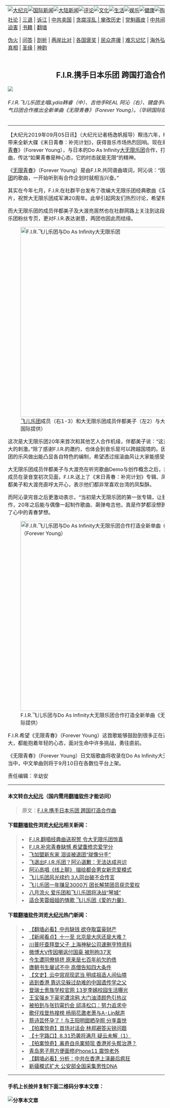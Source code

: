 <a name="1" id="1" target="_blank"></a><span id="1"></span>
<table border="0"><tr><td colspan="2" VALIGN=TOP><a href="https://github.com/asdfgt5/djy/blob/master/gb/nsc413.md#1"><img src="https://raw.githubusercontent.com/asdfgt5/1/master/t/djy/1.jpg" title="大纪元"></a><a href="https://github.com/asdfgt5/djy/blob/master/gb/n24hr.md#1"><img src="https://raw.githubusercontent.com/asdfgt5/1/master/t/djy/3.jpg" title="国际新闻"></a><a href="https://github.com/asdfgt5/djy/blob/master/gb/nsc413.md#1"><img src="https://raw.githubusercontent.com/asdfgt5/1/master/t/djy/4.jpg" title="大陆新闻"></a><a href="https://github.com/asdfgt5/djy/blob/master/gb/news392.md#1"><img src="https://raw.githubusercontent.com/asdfgt5/1/master/t/djy/5.jpg" title="评论"></a><a href="https://github.com/asdfgt5/djy/blob/master/gb/news2007.md#1"><img src="https://raw.githubusercontent.com/asdfgt5/1/master/t/djy/6.jpg" title="文化"></a><a href="https://github.com/asdfgt5/djy/blob/master/gb/news2008.md#1"><img src="https://raw.githubusercontent.com/asdfgt5/1/master/t/djy/7.jpg" title="生活"></a><a href="https://github.com/asdfgt5/djy/blob/master/gb/ncyule.md#1"><img src="https://raw.githubusercontent.com/asdfgt5/1/master/t/djy/8.jpg" title="娱乐"></a><a href="https://github.com/asdfgt5/djy/blob/master/gb/nsc1002.md#1"><img src="https://raw.githubusercontent.com/asdfgt5/1/master/t/djy/9.jpg" title="健康"><a href="https://www.youlucky.com"><img src="https://raw.githubusercontent.com/asdfgt5/1/master/t/djy/10.jpg" title="购物"></a><a href="https://www.supportepoch.org/donation?utm_medium=epochtimes&utm_source=referral&utm_campaign=donate_button_djyhomepage"><img src="https://raw.githubusercontent.com/asdfgt5/1/master/t/djy/12.jpg" title="捐款"></a></td></tr>
<tr><td colspan="2" VALIGN=TOP><a target="_blank" href="https://git.io/fjCRf">社论</a> | <a target="_blank" href="https://github.com/asdfgt5/djy/blob/master/gb/nf5657.md#1">三退</a> | <a target="_blank" href="https://github.com/asdfgt5/djy/blob/master/gb/nf6123.md#1">诉江</a> | <a target="_blank" href="https://github.com/asdfgt5/djy/blob/master/gb/nf1176117.md#1">中共卖国</a> | <a target="_blank" href="https://github.com/asdfgt5/djy/blob/master/gb/nf5773.md#1">贪腐淫乱 | <a target="_blank" href="https://github.com/asdfgt5/djy/blob/master/gb/nf1176115.md#1">窜改历史</a> | <a target="_blank" href="https://github.com/asdfgt5/djy/blob/master/gb/nf1176107.md#1">党魁画皮</a> | <a target="_blank" href="https://github.com/asdfgt5/djy/blob/master/gb/nf1320400.md#1">中共间谍</a> | <a target="_blank" href="https://github.com/asdfgt5/djy/blob/master/gb/nf1176114.md#1">破坏传统</a> | <a target="_blank" href="https://github.com/asdfgt5/djy/blob/master/gb/nf5287.md#1">恶贯满盈</a> | <a target="_blank" href="https://github.com/asdfgt5/djy/blob/master/gb/ncid278.md#1">人权</a> | <a target="_blank" href="https://github.com/asdfgt5/djy/blob/master/gb/nf1176111.md#1">迫害</a> | <a target="_blank" href="https://github.com/asdfgt5/djy/blob/master/gb/nf1235328.md#1">书籍</a> | <a target="_blank" href="https://github.com/asdfgt5/fq/blob/master/README.md?zsrh#1">翻墙</a></p><p><a target="_blank" href="https://github.com/asdfgt5/djy/blob/master/gb/nf5562.md#1">伪火</a> | <a target="_blank" href="https://github.com/asdfgt5/djy/blob/master/gb/nf4378.md#1">问答</a> | <a target="_blank" href="https://github.com/asdfgt5/djy/blob/master/gb/nf5792.md#1">剖析</a> | <a target="_blank" href="https://github.com/asdfgt5/djy/blob/master/gb/nf5735.md#1">两岸比对</a> | <a target="_blank" href="https://github.com/asdfgt5/djy/blob/master/gb/nf6119.md#1">各国褒奖</a> | <a target="_blank" href="https://github.com/asdfgt5/djy/blob/master/gb/nf6120.md#1">民众声援</a> | <a target="_blank" href="https://github.com/asdfgt5/djy/blob/master/gb/nf1188594.md#1">难忘记忆</a> | <a target="_blank" href="https://github.com/asdfgt5/djy/blob/master/gb/nf3180.md#1">海外弘传</a> | <a target="_blank" href="https://github.com/asdfgt5/djy/blob/master/gb/nf5410.md#1">万人上访</a> | <a target="_blank" href="https://github.com/asdfgt5/ntdtv/blob/master/gb/prog1530_1.md#1">和平抗议</a> | <a target="_blank" href="https://github.com/asdfgt5/djy/blob/master/gb/nf4386.md#1">支持</a> | <a target="_blank" href="https://github.com/asdfgt5/djy/blob/master/gb/nf4389.md#1">真相</a> | <a target="_blank" href="https://github.com/asdfgt5/djy/blob/master/gb/nf5790.md#1">圣缘</a> | <a target="_blank" href="https://github.com/asdfgt5/djy/blob/master/gb/nf4786.md#1">神韵</a></td></tr>
<tr><td VALIGN=TOP width="626"><h2 align=center>F.I.R.携手日本乐团 跨国打造合作曲</h2>
<img src="http://i.epochtimes.com/assets/uploads/2019/09/20190905-FIR-003-600x400.jpg" />
<h6>F.I.R.飞儿乐团主唱Lydia韩睿（中）、吉他手REAL 阿沁（右）、键盘手IAN陈建宁（左）此次与人气日团合作推出全新单曲《无限青春》（Forever Young）。（华研国际提供）
</h6>
<hr>
<p>【大纪元2019年09月05日讯】（大纪元记者杨逸帆报导）睽违六年，F.I.R.<a href="https://github.com/asdfgt5/djy/blob/master/gb/tag/%E9%A3%9E%E5%84%BF%E4%B9%90%E5%9B%A2.md">飞儿乐团</a>在今年五月带来全新大碟《末日青春：补完计划》，获得音乐市场热烈回响。现在乘胜追击推出单曲《<a href="https://github.com/asdfgt5/djy/blob/master/gb/tag/%E6%97%A0%E9%99%90%E9%9D%92%E6%98%A5.md">无限青春</a>》（Forever Young），与日本的Do As Infinity<a href="https://github.com/asdfgt5/djy/blob/master/gb/tag/%E5%A4%A7%E6%97%A0%E9%99%90%E4%B9%90%E5%9B%A2.md">大无限乐团</a>合作，打造出融合日系摇滚的歌曲，传达“如果青春是种心态，它的时态就是无限”的精神。</p>
<p>《<a href="https://github.com/asdfgt5/djy/blob/master/gb/tag/%E6%97%A0%E9%99%90%E9%9D%92%E6%98%A5.md">无限青春</a>》（Forever Young）是由F.I.R.共同谱曲填词，阿沁说：“因为本身就很喜欢<a href="https://github.com/asdfgt5/djy/blob/master/gb/tag/%E5%A4%A7%E6%97%A0%E9%99%90%E4%B9%90%E5%9B%A2.md">大无限乐团</a>的歌曲，一开始听到有合作企划时就相当兴奋。”</p>
<p>其实在今年七月，F.I.R.在社群平台发布了改编大无限乐团经典歌曲《深邃森林》的中文版翻唱影片，祝贺大无限乐团成军满20周年。此举引起网友们热烈讨论，希望有朝一日能看到双方合作。</p>
<p>而大无限乐团的成员伴都美子及大渡亮居然也在社群网路上关注到这段影片，不但将影片转发至乐团粉丝专页，更对F.I.R.表达谢意，两团也因此而结缘。</p>
<figure id="attachment_11501799" style="width: 600px" class="wp-caption aligncenter"><a href="http://i.epochtimes.com/assets/uploads/2019/09/20190905-FIR-001.jpg"><img src="http://i.epochtimes.com/assets/uploads/2019/09/20190905-FIR-001-600x400.jpg" alt="F.I.R.飞儿乐团与Do As Infinity大无限乐团" width="600" b="400" class="size-large wp-image-11501799" /></a><figcaption class="wp-caption-text"><a href="https://github.com/asdfgt5/djy/blob/master/gb/tag/%E9%A3%9E%E5%84%BF%E4%B9%90%E5%9B%A2.md">飞儿乐团</a>成员（右1-3）和大无限乐团成员伴都美子（左2）与大渡亮（左1）。（华研国际提供）</figcaption></figure>
<p>这次是大无限乐团20年来首次和其他艺人合作机缘，伴都美子说：“这对大无限乐团而言是个很大的刺激。”除了感谢F.I.R.的邀约，也体会到音乐是可以跨越国境的。因此在歌曲制作时也针对两团的乐风做出能凸显各自特色的编制，希望透过摇滚曲风让大家能感受到力量。</p>
<p>大无限乐团成员伴都美子与大渡亮在听完歌曲Demo与创作概念之后，非常喜爱这首歌曲，两团成员在录音室初次见面，F.I.R.送上了《末日青春：补完计划》专辑、凤梨酥和琉璃艺术品，让伴都美子和大渡亮直呼太开心，表示他们都非常喜欢台湾的凤梨酥。</p>
<p>而阿沁录完音之后更激动表示，“当初是大无限乐团的第一张专辑，让我开始学习弹电吉他及创作，20年之后能与偶像一起制作歌曲、飙弹电吉他，真是作梦都没想到的事情！”可谓彻底实践了心中的青春梦想。</p>
<figure id="attachment_11501801" style="width: 600px" class="wp-caption aligncenter"><a href="http://i.epochtimes.com/assets/uploads/2019/09/20190905-FIR-002.jpg"><img src="http://i.epochtimes.com/assets/uploads/2019/09/20190905-FIR-002-600x401.jpg" alt="F.I.R.飞儿乐团与Do As Infinity大无限乐团合作打造全新单曲《无限青春》（Forever Young）" width="600" b="401" class="size-large wp-image-11501801" /></a><figcaption class="wp-caption-text">F.I.R.飞儿乐团与Do As Infinity大无限乐团合作打造全新单曲《无限青春》。（华研国际提供）</figcaption></figure>
<p>F.I.R.希望《无限青春》（Forever Young）这首歌能够鼓励到很多正在追梦的人，不管年纪多大，都能抱着年轻的心态，面对生命中许多挑战，勇往直前。</p>
<p>《无限青春》（Forever Young）日文版歌曲将收录在Do As Infinity大无限乐团发行的日文专辑当中，中文单曲则将于9月10日在各数位平台上架。</p>
<p>责任编辑：辛幼安</p>
<hr>

#### 本文转自<a href="http://www.epochtimes.com">大纪元</a>（国内需用<a href="https://git.io/JesJV">翻墙软件</a>才能访问）
> 原文：<a href="http://www.epochtimes.com/gb/19/9/5/n11501744.htm">F.I.R.携手日本乐团 跨国打造合作曲</a>
#### 下载<a href="https://git.io/JesJV">翻墙软件</a>浏览<a href="http://www.epochtimes.com">大纪元</a>相关新闻：
> <li><a href="http://www.epochtimes.com/gb/19/7/26/n11411837.htm">F.I.R.翻唱经典曲送祝贺 令大无限乐团惊喜</a></li>
> <li><a href="http://www.epochtimes.com/gb/19/4/30/n11224693.htm">F.I.R.补完青春缺憾 希望重修恋爱学分</a></li>
> <li><a href="http://www.epochtimes.com/gb/18/10/24/n10805790.htm">飞加盟新东家 泪谈被退团“就像分手”</a></li>
> <li><a href="http://www.epochtimes.com/gb/18/2/23/n10167928.htm">飞退出F.I.R.乐团？阿沁道歉：无法达成共识</a></li>
> <li><a href="http://www.epochtimes.com/gb/17/11/15/n9842729.htm">阿沁高唱《线上聊》 描绘都会男女新恋爱模式</a></li>
> <li><a href="http://www.epochtimes.com/gb/9/11/27/n2735683.htm">飞儿乐团风光续约   3人同台破不合传言</a></li>
> <li><a href="http://www.epochtimes.com/gb/5/10/9/n1080314.htm">飞儿乐团一年赚足3000万 团长解禁团员获恋爱权</a></li>
> <li><a href="http://www.epochtimes.com/gb/5/8/3/n1006271.htm">八月流火 爱乐团和飞儿乐团将决战“琴城”</a></li>
> <li><a href="http://www.epochtimes.com/gb/5/6/24/n963871.htm">适合芙蓉姐姐的情歌 飞儿乐团《爱的力量》</a></li>

#### 下载<a href="https://git.io/JesJV">翻墙软件</a>浏览<a href="http://www.epochtimes.com">大纪元</a>热门新闻：
> <li><a href="http://www.epochtimes.com/gb/19/9/25/n11546931.htm">【翻墙必看】中共缺钱 欲夺取富豪财产</a></li>
> <li><a href="http://www.epochtimes.com/gb/19/9/26/n11548856.htm">【新闻看点】十一至 北京是大庆还是大难？</a></li>
> <li><a href="http://www.epochtimes.com/gb/19/9/26/n11549060.htm">川普吁查拜登父子 上海神秘公司速删亨特资料</a></li>
> <li><a href="http://www.epochtimes.com/gb/19/9/26/n11548966.htm">微博大V传因嘲讽付国豪 被刑拘37天</a></li>
> <li><a href="http://www.epochtimes.com/gb/15/9/3/n4519621.htm">今生遭同僚排挤 原来是七百年前欠的债</a></li>
> <li><a href="http://www.epochtimes.com/gb/19/9/20/n11534314.htm">唐朝书生屡试不中 高僧告知四大条件</a></li>
> <li><a href="http://www.epochtimes.com/gb/16/7/1/n8056353.htm">【文史】云中宫观现武当 明成祖造人间仙境</a></li>
> <li><a href="http://www.epochtimes.com/gb/19/9/20/n11535984.htm">逃到香港 靠远见躲过劫难的中国遗传学之父</a></li>
> <li><a href="http://www.epochtimes.com/gb/19/9/24/n11544222.htm">登瑞士贵族学校官网 13岁李嫣校园生活曝光</a></li>
> <li><a href="http://www.epochtimes.com/gb/19/9/24/n11544375.htm">王宝强乡下豪宅遭涂鸦 大门油漆颜色引热议</a></li>
> <li><a href="http://www.epochtimes.com/gb/19/9/25/n11545153.htm">被拍到与张钧甯约会 邱泽松口：努力追求中</a></li>
> <li><a href="http://www.epochtimes.com/gb/19/9/25/n11545320.htm">歌仔戏登热搜榜 杨丽花邀老萧与A-Lin献声</a></li>
> <li><a href="http://www.epochtimes.com/gb/19/9/26/n11547898.htm">蔡诗芸怀孕了！与王阳明甜晒孕照 分享喜悦</a></li>
> <li><a href="http://www.epochtimes.com/gb/19/9/27/n11549383.htm">【拍案惊奇】首场对话会 林郑避答尖锐问题</a></li>
> <li><a href="http://www.epochtimes.com/gb/19/9/25/n11545826.htm">【十字路口】8.31恐袭将满月 疑云未解（1）</a></li>
> <li><a href="http://www.epochtimes.com/gb/19/9/25/n11544688.htm">【拍案惊奇】离奇自杀案频现 香港斧头帮治港？</a></li>
> <li><a href="http://www.epochtimes.com/gb/19/9/25/n11546708.htm">青岛男子用方便面修iPhone11 震惊老外</a></li>
> <li><a href="http://www.epochtimes.com/gb/19/9/25/n11545125.htm">【翻墙必看】分析：中共在香港上演最后疯狂</a></li>
> <li><a href="http://www.epochtimes.com/gb/19/9/25/n11546501.htm">新疆模式扩大 公安部全国采集男性DNA</a></li>
<hr>

#### 手机上长按并复制下面二维码分享本文章：<br><br><img src="http://www.hehaibao.com/qr/index.php?m=1&e=L&p=10&t=&d=https://github.com/asdfgt5/djy/blob/master/gb/19/9/5/n11501744.md%231" title="分享本文章"></td><td VALIGN=TOP><a href="https://github.com/asdfgt5/djy/blob/master/gb/16/1/21/n4622075.md?dfh#1" target="_blank"><img src="https://raw.githubusercontent.com/asdfgt5/djy/master/gb/300/wei-f1.jpg" title="中共的伪火骗局"  alt="中共的伪火骗局"></a><br><a href="https://github.com/asdfgt5/yh/blob/master/README.md?dfh#1" target="_blank"><img src="https://raw.githubusercontent.com/asdfgt5/djy/master/gb/300/yong-h.jpg" title="永恒的见证"  alt="永恒的见证"></a><br><a href="https://github.com/asdfgt5/djy/blob/master/gb/13/9/29/n3974789.md?dfh#1" target="_blank"><img src="https://raw.githubusercontent.com/asdfgt5/djy/master/gb/300/shang-lnz.jpg" title="善良女子被中共投男牢"  alt="善良女子被中共投男牢"></a><br><a href="https://github.com/asdfgt5/djy/blob/master/gb/16/3/16/n4663449.md?dfh#1" target="_blank"><img src="https://raw.githubusercontent.com/asdfgt5/djy/master/gb/300/huo-z3.jpg" title="警卫目击活摘器官"  alt="警卫目击活摘器官"></a><br><a href="https://github.com/asdfgt5/djy/blob/master/gb/16/8/7/n8177641.md?dfh#1" target="_blank"><img src="https://raw.githubusercontent.com/asdfgt5/djy/master/gb/300/huo-z4.jpg" title="证人描述活摘恐怖"  alt="证人描述活摘恐怖"></a><br><a href="https://github.com/asdfgt5/djy/blob/master/gb/10/4/19/n2881569.md?dfh#1" target="_blank"><img src="https://raw.githubusercontent.com/asdfgt5/djy/master/gb/300/huo-z1.jpg" title="揭开活摘器官黑幕"  alt="揭开活摘器官黑幕"></a><br><a href="https://github.com/asdfgt5/djy/blob/master/gb/10/11/7/n3077476.md?dfh#1" target="_blank"><img src="https://raw.githubusercontent.com/asdfgt5/djy/master/gb/300/ma-ks.jpg" title="马克思的成魔之路"  alt="马克思的成魔之路"></a><br><a href="https://github.com/asdfgt5/djy/blob/master/gb/14/6/9/n4173977.md?dfh#1" target="_blank"><img src="https://raw.githubusercontent.com/asdfgt5/djy/master/gb/300/chang-zs.jpg" title="藏字石 蕴天机"  alt="藏字石 蕴天机"></a><br><a href="https://github.com/asdfgt5/djy/blob/master/gb/18/5/10/n10381511.md?dfh#1" target="_blank"><img src="https://raw.githubusercontent.com/asdfgt5/djy/master/gb/300/st1.jpg" title="关注3亿人三退"  alt="关注3亿人三退"></a><br><a href="https://github.com/asdfgt5/djy/blob/master/gb/18/3/21/n10237682.md?dfh#1" target="_blank"><img src="https://raw.githubusercontent.com/asdfgt5/djy/master/gb/300/jie-t.jpg" title="解体中共复兴中华"  alt="解体中共复兴中华"></a><br><a href="https://github.com/asdfgt5/djy/blob/master/gb/9/2/9/n2422991.md?dfh#1" target="_blank"><img src="https://raw.githubusercontent.com/asdfgt5/djy/master/gb/300/gao-zs.jpg" title="中共迫害良心律师"  alt="中共迫害良心律师"></a><br><a href="https://github.com/asdfgt5/djy/blob/master/gb/18/12/9/n10900044.md?dfh#1" target="_blank"><img src="https://raw.githubusercontent.com/asdfgt5/djy/master/gb/300/sj1.jpg" title="303万人举报江泽民"  alt="303万人举报江泽民"></a><br><a href="https://github.com/asdfgt5/djy/blob/master/gb/18/8/28/n10672014.md?dfh#1" target="_blank"><img src="https://raw.githubusercontent.com/asdfgt5/djy/master/gb/300/sj2.jpg" title="这些官员为何起诉江泽民"  alt="这些官员为何起诉江泽民"></a><br><a href="https://github.com/asdfgt5/djy/blob/master/gb/8/12/18/n2367165.md?dfh#1" target="_blank"><img src="https://raw.githubusercontent.com/asdfgt5/djy/master/gb/300/liangan.jpg" title="海峡两岸的强烈对比"  alt="海峡两岸的强烈对比"></a><br><a href="https://github.com/asdfgt5/djy/blob/master/gb/15/5/5/n4427238.md?dfh#1" target="_blank"><img src="https://raw.githubusercontent.com/asdfgt5/djy/master/gb/300/jia-ndzl.jpg" title="加拿大总理的贺信"  alt="加拿大总理的贺信"></a><br><a href="https://github.com/asdfgt5/djy/blob/master/gb/11/6/17/n3289382.md?dfh#1" target="_blank"><img src="https://raw.githubusercontent.com/asdfgt5/djy/master/gb/300/xiao-wd.jpg" title="探寻真相兼听则明"  alt="探寻真相兼听则明"></a><br><a href="https://github.com/asdfgt5/djy/blob/master/gb/18/10/27/n10812623.md?dfh#1" target="_blank"><img src="https://raw.githubusercontent.com/asdfgt5/djy/master/gb/300/yindu.jpg" title="印度媒体报道东方"  alt="印度媒体报道东方"></a><br><a href="https://github.com/asdfgt5/djy/blob/master/gb/18/6/9/n10469652.md?dfh#1" target="_blank"><img src="https://raw.githubusercontent.com/asdfgt5/djy/master/gb/300/xie-j.jpg" title="不一样的海外校园"  alt="不一样的海外校园"></a><br><a href="https://github.com/asdfgt5/djy/blob/master/gb/7/4/5/n1669415.md?dfh#1" target="_blank"><img src="https://raw.githubusercontent.com/asdfgt5/djy/master/gb/300/li-up.jpg" title="从大师到徒弟的传奇"  alt="从大师到徒弟的传奇"></a><br><a href="https://github.com/asdfgt5/djy/blob/master/gb/17/5/26/n9191512.md?dfh#1" target="_blank"><img src="https://raw.githubusercontent.com/asdfgt5/djy/master/gb/300/zfl2.jpg" title="亿万人与东方一本奇书"  alt="亿万人与东方一本奇书"></a><br><a href="https://github.com/asdfgt5/djy/blob/master/gb/13/11/27/n4020290.md?dfh#1" target="_blank"><img src="https://raw.githubusercontent.com/asdfgt5/djy/master/gb/300/zhen-h.jpg" title="大陆见不到的震撼场面"  alt="大陆见不到的震撼场面"></a><br><a href="https://github.com/asdfgt5/djy/blob/master/gb/15/7/17/n4482910.md?dfh#1" target="_blank"><img src="https://raw.githubusercontent.com/asdfgt5/djy/master/gb/300/dalu-sk.jpg" title="人心向善 大陆当初盛况"  alt="人心向善 大陆当初盛况"></a><br><a href="https://github.com/asdfgt5/djy/blob/master/gb/9/10/15/n2689419.md?dfh#1" target="_blank"><img src="https://raw.githubusercontent.com/asdfgt5/djy/master/gb/300/zfl1.jpg" title="追寻真理 这书讲什么"  alt="追寻真理 这书讲什么"></a><br><a href="https://github.com/asdfgt5/fq/blob/master/README.md?dfh#1" target="_blank"><img src="https://raw.githubusercontent.com/asdfgt5/djy/master/gb/300/fq1.jpg" title="下载免费翻墙软件"  alt="下载免费翻墙软件"></a><br></td></tr></table>
